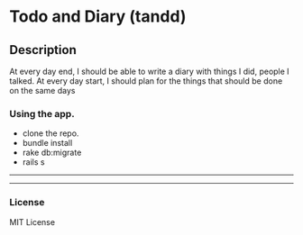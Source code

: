 Todo and Diary (tandd)
========================

## Description
At every day end, I should be able to write a diary with things I did, people I talked. At every day start, I should plan for the things that should be done on the same days

### Using the app.
- clone the repo.
- bundle install
- rake db:migrate
- rails s

________________________

________________________

### License
MIT License
